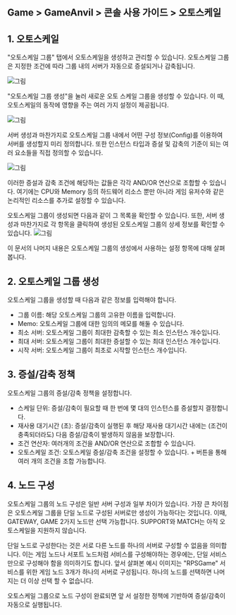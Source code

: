 ## Game > GameAnvil > 콘솔 사용 가이드 > 오토스케일

## 1. 오토스케일
"오토스케일 그룹" 탭에서 오토스케일을 생성하고 관리할 수 있습니다. 오토스케일 그룹은 지정한 조건에 따라 그룹 내의 서버가 자동으로 증설되거나 감축됩니다.

![그림](https://static.toastoven.net/prod_gameanvil/images/console/autoscale/autoscale-group.png)

"오토스케일 그룹 생성"을 눌러 새로운 오토 스케일 그룹을 생성할 수 있습니다. 이 때, 오토스케일의 동작에 영향을 주는 여러 가지 설정이 제공됩니다. 

![그림](https://static.toastoven.net/prod_gameanvil/images/console/autoscale/autoscale-param1.png)

서버 생성과 마찬가지로 오토스케일 그룹 내에서 어떤 구성 정보(Config)를 이용하여 서버를 생성할지 미리 정의합니다. 또한 인스턴스 타입과 증설 및 감축의 기준이 되는 여러 요소들을 직접 정의할 수 있습니다.

![그림](https://static.toastoven.net/prod_gameanvil/images/console/autoscale/autoscale-param2.png)

이러한 증설과 감축 조건에 해당하는 값들은 각각 AND/OR 연산으로 조합할 수 있습니다. 여기에는 CPU와 Memory 등의 하드웨어 리소스 뿐만 아니라 게임 유저수와 같은 논리적인 리소스를 추가로 설정할 수 있습니다.

오토스케일 그룹이 생성되면 다음과 같이 그 목록을 확인할 수 있습니다. 또한, 서버 생성과 마찬가지로 각 항목을 클릭하여 생성된 오토스케일 그룹의 상세 정보를 확인할 수 있습니다.
![그림](https://static.toastoven.net/prod_gameanvil/images/console/autoscale/autoscale-created.png)

이 문서의 나머지 내용은 오토스케일 그룹의 생성에서 사용하는 설정 항목에 대해 살펴 봅니다. 

## 2. 오토스케일 그룹 생성

오토스케일 그룹을 생성할 때 다음과 같은 정보를 입력해야 합니다.

* 그룹 이름: 해당 오토스케일 그룹의 고유한 이름을 입력합니다.
* Memo: 오토스케일 그룹에 대한 임의의 메모를 해둘 수 있습니다.
* 최소 서버: 오토스케일 그룹이 최대한 감축할 수 있는 최소 인스턴스 개수입니다.
* 최대 서버: 오토스케일 그룹이 최대한 증설할 수 있는 최대 인스턴스 개수입니다.
* 시작 서버: 오토스케일 그룹이 최초로 시작할 인스턴스 개수입니다.

## 3. 증설/감축 정책

오토스케일 그룹의 증설/감축 정책을 설정합니다.

* 스케일 단위: 증설/감축이 필요할 때 한 번에 몇 대의 인스턴스를 증설할지 결정합니다.
* 재사용 대기시간 (초): 증설/감축이 실행된 후 해당 재사용 대기시간 내에는 (조건이 충족되더라도) 다음 증설/감축이 발생하지 않음을 보장합니다.
* 조건 연산자: 여러개의 조건을 AND/OR 연산으로 조합할 수 있습니다.
* 오토스케일 조건: 오토스케일 증설/감축 조건을 설정할 수 있습니다. + 버튼을 통해 여러 개의 조건을 조합 가능합니다.

## 4. 노드 구성

오토스케일 그룹의 노드 구성은 일반 서버 구성과 일부 차이가 있습니다. 가장 큰 차이점은 오토스케일 그룹을 단일 노드로 구성된 서버로만 생성이 가능하다는 것입니다. 이때, GATEWAY, GAME 2가지 노드만 선택 가능합니다. SUPPORT와 MATCH는 아직 오토스케일을 지원하지 않습니다.

단일 노드로 구성한다는 것은 서로 다른 노드를 하나의 서버로 구성할 수 없음을 의미합니다. 이는 게임 노드나 서포트 노드처럼 서비스를 구성해야하는 경우에는, 단일 서비스만으로 구성해야 함을 의미하기도 합니다. 앞서 살펴본 예시 이미지는 "RPSGame" 서비스를 위한 게임 노드 3개가 하나의 서버로 구성됩니다. 하나의 노드를 선택하면 나머지는 더 이상 선택 할 수 없습니다.

오토스케일 그룹으로 노드 구성이 완료되면 앞 서 설정한 정책에 기반하여 증설/감축이 자동으로 실행됩니다.